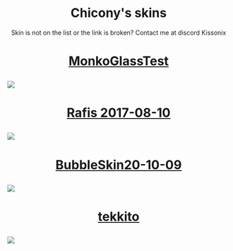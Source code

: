 <h1 align="center">Chicony's skins</h1>
<p align="center">
  Skin is not on the list or the link is broken? Contact me at discord Kissonix
</p>

<!-- Skin template, part to edit are wrapped in ``
<h1>
  <a href="`link to the skin`">
    <p align="center">
      `skin's name`
    </p>
    <img src="`link to the screenshot`"/>
  </a>
</h1>
-->

<h1>
  <a href="https://cdn.discordapp.com/attachments/1077572371004788838/1170710168993026238/MonkoGlassTest.osk?ex=655a07cf&is=654792cf&hm=e064ff61ed171b479df4e222cff023e3b09341649500aedba68dd92f88cafc95&">
    <p align="center">
      MonkoGlassTest
    </p>
    <img src="https://i.imgur.com/JuwYYnb.jpg"/>
  </a>
</h1>

<h1>
  <a href="https://cdn.discordapp.com/attachments/614125314154561567/1170720328104816720/Rafis_2017-08-10.osk?ex=655a1145&is=65479c45&hm=a84d13f68e53523b7a398ad227e907700bef658cce02eff15b34b833fe762a82&">
    <p align="center">
      Rafis 2017-08-10
    </p>  
    <img src="https://i.imgur.com/9iuNj4Q.jpg"/>
  </a>
</h1>

<h1>
  <a href="https://cdn.discordapp.com/attachments/1077572371004788838/1170721587813687327/BubbleSkin20-10-09.osk?ex=655a1271&is=65479d71&hm=74af508a23001707b1016bf288a2e16452cb68908583148fdf8e0f1529ba38fb&">
    <p align="center">
      BubbleSkin20-10-09
    </p>
    <img src="https://i.imgur.com/8801PIg.jpg"/>
  </a>
</h1>

<h1>
  <a href="https://cdn.discordapp.com/attachments/1077572371004788838/1170724942384472204/tekkito.osk?ex=655a1591&is=6547a091&hm=65035887b0d1c9bd04e50994c79418384480e86f765044e0eac74cf5bf533d2b&">
    <p align="center">
      tekkito
    </p>
    <img src="https://i.imgur.com/XwEYZ62.jpg"/>
  </a>
</h1>
